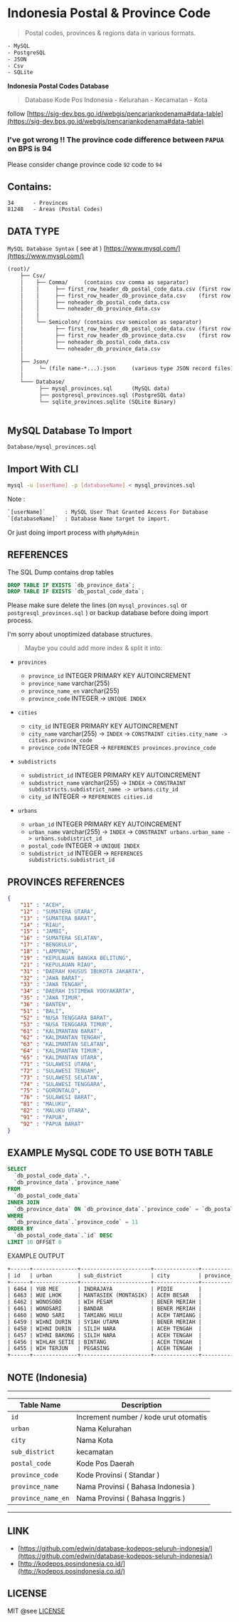 # Indonesia Postal & Province Code

> Postal codes, provinces & regions data in various formats.

```txt
- MySQL
- PostgreSQL
- JSON 
- Csv 
- SQLite
```

**Indonesia Postal Codes Database** 

> Database Kode Pos Indonesia - Kelurahan - Kecamatan - Kota

follow [https://sig-dev.bps.go.id/webgis/pencariankodenama#data-table](https://sig-dev.bps.go.id/webgis/pencariankodenama#data-table)

### I've got wrong !! The province code difference between `PAPUA` on BPS is 94

Please consider change province code `92` code to `94`


## Contains:

```
34      - Provinces
81248   - Areas (Postal Codes)
```

## DATA TYPE

`MySQL Database Syntax` ( see at ) [https://www.mysql.com/](https://www.mysql.com/)

```txt
(root)/
    ├── Csv/
    │    ├── Comma/     (contains csv comma as separator)
    │    │     ├── first_row_header_db_postal_code_data.csv (first row is table header)
    │    │     ├── first_row_header_db_province_data.csv    (first row is table header)
    │    │     ├── noheader_db_postal_code_data.csv
    │    │     └── noheader_db_province_data.csv
    │    │
    │    └── Semicolon/ (contains csv semicolon as separator)
    │          ├── first_row_header_db_postal_code_data.csv (first row is table header)
    │          ├── first_row_header_db_province_data.csv    (first row is table header)
    │          ├── noheader_db_postal_code_data.csv
    │          └── noheader_db_province_data.csv  
    │
    ├── Json/
    │     └─ (file name-*...).json     (various type JSON record files)       
    │
    └─── Database/
          ├── mysql_provinces.sql      (MySQL data)
          ├── postgresql_provinces.sql (PostgreSQL data)
          └── sqlite_provinces.sqlite (SQLite Binary)
 
```


## MySQL Database To Import

```
Database/mysql_provinces.sql
```

## Import With CLI

```bash
mysql -u [userName] -p [databaseName] < mysql_provinces.sql
```

Note :

```txt
`[userName]`      : MySQL User That Granted Access For Database
`[databaseName]`  : Database Name target to import.
```
Or just doing import process with `phpMyAdmin`


## REFERENCES
The SQL Dump contains drop tables


```sql
DROP TABLE IF EXISTS `db_province_data`;
DROP TABLE IF EXISTS `db_postal_code_data`;
```

Please make sure delete the lines (on `mysql_provinces.sql` or `postgresql_provinces.sql` ) or backup database before doing import process.



I'm sorry about unoptimized database structures.
> Maybe you could add more index & split it into:


- `provinces`
    - `province_id` INTEGER PRIMARY KEY AUTOINCREMENT
    - `province_name` varchar(255)
    - `province_name_en` varchar(255)
    - `province_code` INTEGER -> `UNIQUE INDEX`

- `cities`
    - `city_id` INTEGER PRIMARY KEY AUTOINCREMENT
    - `city_name` varchar(255) -> `INDEX` -> `CONSTRAINT cities.city_name -> cities.province_code`
    - `province_code` INTEGER -> `REFERENCES provinces.province_code`

- `subdistricts`
    - `subdistrict_id` INTEGER PRIMARY KEY AUTOINCREMENT
    - `subdistrict_name` varchar(255) -> `INDEX` -> `CONSTRAINT subdistricts.subdistrict_name -> urbans.city_id`
    - `city_id` INTEGER -> `REFERENCES cities.id`

- `urbans`
    - `urban_id` INTEGER PRIMARY KEY AUTOINCREMENT
    - `urban_name` varchar(255) -> `INDEX` -> `CONSTRAINT urbans.urban_name -> urbans.subdistrict_id`
    - `postal_code` INTEGER -> `UNIQUE INDEX`
    - `subdistrict_id` INTEGER -> `REFERENCES subdistricts.subdistrict_id`


## PROVINCES REFERENCES
```json
{
    "11" : "ACEH",
    "12" : "SUMATERA UTARA",
    "13" : "SUMATERA BARAT",
    "14" : "RIAU",
    "15" : "JAMBI",
    "16" : "SUMATERA SELATAN",
    "17" : "BENGKULU",
    "18" : "LAMPUNG",
    "19" : "KEPULAUAN BANGKA BELITUNG",
    "21" : "KEPULAUAN RIAU",
    "31" : "DAERAH KHUSUS IBUKOTA JAKARTA",
    "32" : "JAWA BARAT",
    "33" : "JAWA TENGAH",
    "34" : "DAERAH ISTIMEWA YOGYAKARTA",
    "35" : "JAWA TIMUR",
    "36" : "BANTEN",
    "51" : "BALI",
    "52" : "NUSA TENGGARA BARAT",
    "53" : "NUSA TENGGARA TIMUR",
    "61" : "KALIMANTAN BARAT",
    "62" : "KALIMANTAN TENGAH",
    "63" : "KALIMANTAN SELATAN",
    "64" : "KALIMANTAN TIMUR",
    "65" : "KALIMANTAN UTARA",
    "71" : "SULAWESI UTARA",
    "72" : "SULAWESI TENGAH",
    "73" : "SULAWESI SELATAN",
    "74" : "SULAWESI TENGGARA",
    "75" : "GORONTALO",
    "76" : "SULAWESI BARAT",
    "81" : "MALUKU",
    "82" : "MALUKU UTARA",
    "91" : "PAPUA",
    "92" : "PAPUA BARAT"
}
```

## EXAMPLE MySQL CODE TO USE BOTH TABLE

```sql
SELECT
  `db_postal_code_data`.*,
  `db_province_data`.`province_name`
FROM
  `db_postal_code_data`
INNER JOIN
  `db_province_data` ON `db_province_data`.`province_code` = `db_postal_code_data`.`province_code`
WHERE
  `db_province_data`.`province_code` = 11
ORDER BY
  `db_postal_code_data`.`id` DESC
LIMIT 10 OFFSET 0
```

EXAMPLE OUTPUT

```txt
+------+--------------+----------------------+--------------+---------------+-------------+---------------+
| id   | urban        | sub_district         | city         | province_code | postal_code | province_name |
+------+--------------+----------------------+--------------+---------------+-------------+---------------+
| 6464 | YUB MEE      | INDRAJAYA            | PIDIE        |            11 | 24171       | ACEH          |
| 6463 | WUE LHOK     | MANTASIEK (MONTASIK) | ACEH BESAR   |            11 | 23362       | ACEH          |
| 6462 | WONOSOBO     | WIH PESAM            | BENER MERIAH |            11 | 24581       | ACEH          |
| 6461 | WONOSARI     | BANDAR               | BENER MERIAH |            11 | 24582       | ACEH          |
| 6460 | WONO SARI    | TAMIANG HULU         | ACEH TAMIANG |            11 | 24478       | ACEH          |
| 6459 | WIHNI DURIN  | SYIAH UTAMA          | BENER MERIAH |            11 | 24582       | ACEH          |
| 6458 | WIHNI DURIN  | SILIH NARA           | ACEH TENGAH  |            11 | 24562       | ACEH          |
| 6457 | WIHNI BAKONG | SILIH NARA           | ACEH TENGAH  |            11 | 24562       | ACEH          |
| 6456 | WIHLAH SETIE | BINTANG              | ACEH TENGAH  |            11 | 24571       | ACEH          |
| 6455 | WIH TERJUN   | PEGASING             | ACEH TENGAH  |            11 | 24561       | ACEH          |
+------+--------------+----------------------+--------------+---------------+-------------+---------------+
```

## NOTE (Indonesia)

---------------------------------------------------------------
| Table Name          | Description                           |
|---------------------|---------------------------------------|
| `id`                | Increment number / kode urut otomatis |
| `urban`             | Nama Kelurahan                        |
| `city`              | Nama Kota                             |
| `sub_district`      | kecamatan                             |
| `postal_code`       | Kode Pos Daerah                       |
| `province_code`     | Kode Provinsi ( Standar )             |
| `province_name`     | Nama Provinsi ( Bahasa Indonesia )    |
| `province_name_en`  | Nama Provinsi ( Bahasa Inggris )      |
--------------------------------------------------------------

## LINK
- [https://github.com/edwin/database-kodepos-seluruh-indonesia/](https://github.com/edwin/database-kodepos-seluruh-indonesia/)
- [http://kodepos.posindonesia.co.id/](http://kodepos.posindonesia.co.id/)

## LICENSE

MIT @see [LICENSE](LICENSE)

